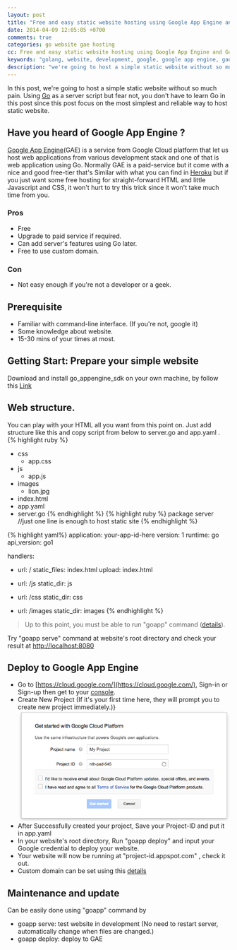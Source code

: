 ```yaml
---
layout: post
title: "Free and easy static website hosting using Google App Engine and Go's runtime"
date: 2014-04-09 12:05:05 +0700
comments: true
categories: go website gae hosting
cc: Free and easy static website hosting using Google App Engine and Go's runtime
keywords: "golang, website, development, google, google app engine, gae"
description: "we're going to host a simple static website without so much pain. Using Go as a server script but fear not, you don't have to learn Go in this post since this post focus on the most simplest and reliable way to host static website...."
---
```


In this post, we're going to host a simple static website without so much pain. Using [Go](http://golang.org) as a server script but fear not, you don't have to learn Go in this post since this post focus on the most simplest and reliable way to host static website.

Have you heard of Google App Engine ?
--------------------------------------

[Google App Engine](https://appengine.google.com/)(GAE) is a service from Google Cloud platform that let us host web applications from various development stack and one of that is web application using Go. Normally GAE is a paid-service but it come with a nice and good free-tier that's Similar with what you can find in [Heroku](http://heroku.com) but if you just want some free hosting for straight-forward HTML and little Javascript and CSS, it won't hurt to try this trick since it won't take much time from you.

### Pros
- Free
- Upgrade to paid service if required.
- Can add server's features using Go later.
- Free to use custom domain.

### Con
- Not easy enough if you're not a developer or a geek.

Prerequisite
--------------------------------------
- Familiar with command-line interface. (If you're not, google it)
- Some knowledge about website.
- 15-30 mins of your times at most.

Getting Start: Prepare your simple website
------------------------------------------
Download and install go_appengine_sdk on your own machine, by follow this [Link](https://developers.google.com/appengine/downloads#Google_App_Engine_SDK_for_Go)


Web structure.
--------------
You can play with your HTML all you want from this point on. Just add structure like this and copy script from below to server.go and app.yaml .
{% highlight ruby %}
- css
  - app.css
- js
  - app.js
- images
  - lion.jpg
- index.html
- app.yaml
- server.go
{% endhighlight %}
{% highlight ruby %}
package server
//just one line is enough to host static site
{% endhighlight %}

{% highlight yaml%}
application: your-app-id-here
version: 1
runtime: go
api_version: go1

handlers:
- url: /
  static_files: index.html
  upload: index\.html

- url: /js
  static_dir: js

- url: /css
  static_dir: css

- url: /images
  static_dir: images
{% endhighlight %}

>Up to this point, you must be able to run "goapp" command ([details](https://developers.google.com/appengine/docs/go/gettingstarted/devenvironment)).

Try "goapp serve" command at website's root directory and check your result at [http://localhost:8080](http://localhost:8080)

Deploy to Google App Engine
---------------------------
- Go to [https://cloud.google.com/](https://cloud.google.com/), Sign-in or Sign-up then get to your [console](https://console.developers.google.com).
- Create New Project (If it's your first time here, they will prompt you to create new project immediately.)}
![Create new project](/images/post/gae-screenshot.png)
- After Successfully created your project, Save your Project-ID and put it in app.yaml
- In your website's root directory, Run "goapp deploy" and input your Google credential to deploy your website.
- Your website will now be running at "project-id.appspot.com" , check it out.
- Custom domain can be set using this [details](https://developers.google.com/appengine/docs/domain)

Maintenance and update
-----------------------
Can be easily done using "goapp" command by

- goapp serve: test website in development (No need to restart server, automatically change when files are changed.)
- goapp deploy: deploy to GAE
